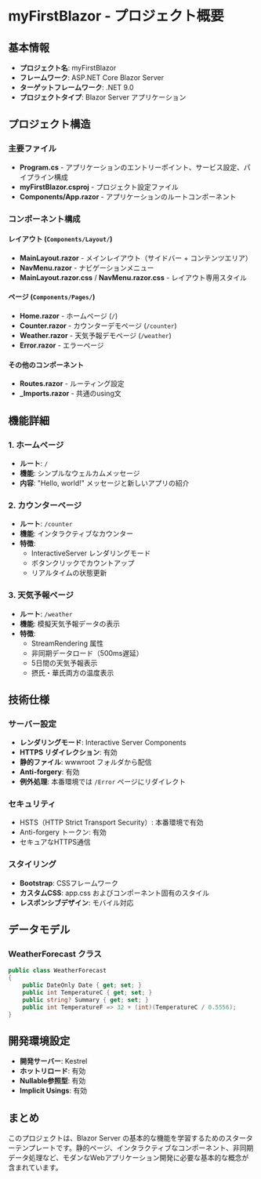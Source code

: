 # myFirstBlazor - プロジェクト概要

## 基本情報
- **プロジェクト名**: myFirstBlazor
- **フレームワーク**: ASP.NET Core Blazor Server
- **ターゲットフレームワーク**: .NET 9.0
- **プロジェクトタイプ**: Blazor Server アプリケーション

## プロジェクト構造

### 主要ファイル
- **Program.cs** - アプリケーションのエントリーポイント、サービス設定、パイプライン構成
- **myFirstBlazor.csproj** - プロジェクト設定ファイル
- **Components/App.razor** - アプリケーションのルートコンポーネント

### コンポーネント構成

#### レイアウト (`Components/Layout/`)
- **MainLayout.razor** - メインレイアウト（サイドバー + コンテンツエリア）
- **NavMenu.razor** - ナビゲーションメニュー
- **MainLayout.razor.css** / **NavMenu.razor.css** - レイアウト専用スタイル

#### ページ (`Components/Pages/`)
- **Home.razor** - ホームページ (`/`)
- **Counter.razor** - カウンターデモページ (`/counter`)
- **Weather.razor** - 天気予報デモページ (`/weather`)
- **Error.razor** - エラーページ

#### その他のコンポーネント
- **Routes.razor** - ルーティング設定
- **_Imports.razor** - 共通のusing文

## 機能詳細

### 1. ホームページ
- **ルート**: `/`
- **機能**: シンプルなウェルカムメッセージ
- **内容**: "Hello, world!" メッセージと新しいアプリの紹介

### 2. カウンターページ
- **ルート**: `/counter`
- **機能**: インタラクティブなカウンター
- **特徴**:
  - InteractiveServer レンダリングモード
  - ボタンクリックでカウントアップ
  - リアルタイムの状態更新

### 3. 天気予報ページ
- **ルート**: `/weather`
- **機能**: 模擬天気予報データの表示
- **特徴**:
  - StreamRendering 属性
  - 非同期データロード（500ms遅延）
  - 5日間の天気予報表示
  - 摂氏・華氏両方の温度表示

## 技術仕様

### サーバー設定
- **レンダリングモード**: Interactive Server Components
- **HTTPS リダイレクション**: 有効
- **静的ファイル**: wwwroot フォルダから配信
- **Anti-forgery**: 有効
- **例外処理**: 本番環境では `/Error` ページにリダイレクト

### セキュリティ
- HSTS（HTTP Strict Transport Security）: 本番環境で有効
- Anti-forgery トークン: 有効
- セキュアなHTTPS通信

### スタイリング
- **Bootstrap**: CSSフレームワーク
- **カスタムCSS**: app.css およびコンポーネント固有のスタイル
- **レスポンシブデザイン**: モバイル対応

## データモデル

### WeatherForecast クラス
```csharp
public class WeatherForecast
{
    public DateOnly Date { get; set; }
    public int TemperatureC { get; set; }
    public string? Summary { get; set; }
    public int TemperatureF => 32 + (int)(TemperatureC / 0.5556);
}
```

## 開発環境設定
- **開発サーバー**: Kestrel
- **ホットリロード**: 有効
- **Nullable参照型**: 有効
- **Implicit Usings**: 有効

## まとめ
このプロジェクトは、Blazor Server の基本的な機能を学習するためのスターターテンプレートです。静的ページ、インタラクティブなコンポーネント、非同期データ処理など、モダンなWebアプリケーション開発に必要な基本的な概念が含まれています。